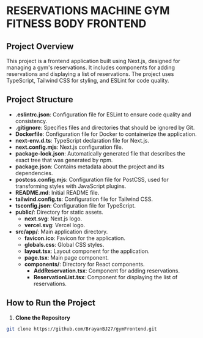 # RESERVATIONS MACHINE GYM FITNESS BODY FRONTEND

## Project Overview

This project is a frontend application built using Next.js, designed for managing a gym's reservations. It includes components for adding reservations and displaying a list of reservations. The project uses TypeScript, Tailwind CSS for styling, and ESLint for code quality.

## Project Structure

- **.eslintrc.json**: Configuration file for ESLint to ensure code quality and consistency.
- **.gitignore**: Specifies files and directories that should be ignored by Git.
- **Dockerfile**: Configuration file for Docker to containerize the application.
- **next-env.d.ts**: TypeScript declaration file for Next.js.
- **next.config.mjs**: Next.js configuration file.
- **package-lock.json**: Automatically generated file that describes the exact tree that was generated by npm.
- **package.json**: Contains metadata about the project and its dependencies.
- **postcss.config.mjs**: Configuration file for PostCSS, used for transforming styles with JavaScript plugins.
- **README.md**: Initial README file.
- **tailwind.config.ts**: Configuration file for Tailwind CSS.
- **tsconfig.json**: Configuration file for TypeScript.
- **public/**: Directory for static assets.
  - **next.svg**: Next.js logo.
  - **vercel.svg**: Vercel logo.
- **src/app/**: Main application directory.
  - **favicon.ico**: Favicon for the application.
  - **globals.css**: Global CSS styles.
  - **layout.tsx**: Layout component for the application.
  - **page.tsx**: Main page component.
  - **components/**: Directory for React components.
    - **AddReservation.tsx**: Component for adding reservations.
    - **ReservationList.tsx**: Component for displaying the list of reservations.

## How to Run the Project

1. **Clone the Repository**

```sh
git clone https://github.com/BrayanBJ27/gymFrontend.git
```
